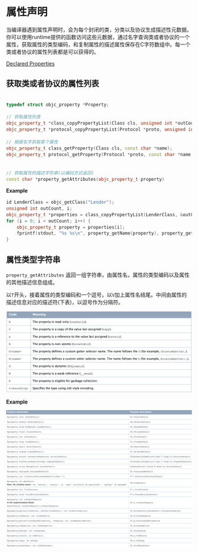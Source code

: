 # 属性声明

当编译器遇到属性声明时，会为每个封闭的类，分类以及协议生成描述性元数据。你可以使用runtime提供的函数访问这些元数据，通过名字查询类或者协议的一个属性，获取属性的类型编码，和复制属性的描述属性保存在C字符数组中。每一个类或者协议的属性列表都是可以获得的。

[Declared Properties](https://developer.apple.com/library/archive/documentation/Cocoa/Conceptual/ObjCRuntimeGuide/Articles/ocrtPropertyIntrospection.html#//apple_ref/doc/uid/TP40008048-CH101-SW6)

## 获取类或者协议的属性列表

```c++ 

typedef struct objc_property *Property;

// 获取属性列表
objc_property_t *class_copyPropertyList(Class cls, unsigned int *outCount);
objc_property_t *protocol_copyPropertyList(Protocol *proto, unsigned int *outCount);

// 根据名字获取某个属性
objc_property_t class_getProperty(Class cls, const char *name);
objc_property_t protocol_getProperty(Protocol *proto, const char *name, BOOL isRequiredProperty, BOOL isInstanceProperty);


// 获取属性的描述字符串(以编码方式返回)
const char *property_getAttributes(objc_property_t property)

```

**Example**

```c++
id LenderClass = objc_getClass("Lender");
unsigned int outCount, i;
objc_property_t *properties = class_copyPropertyList(LenderClass, &outCount);
for (i = 0; i < outCount; i++) {
    objc_property_t property = properties[i];
    fprintf(stdout, "%s %s\n", property_getName(property), property_getAttributes(property));
}

```

## 属性类型字符串

`property_getAttributes` 返回一组字符串，由属性名，属性的类型编码以及属性的其他描述信息组成。

以`T`开头，接着属性的类型编码和一个逗号，以`V`加上属性名结尾。中间由属性的描述信息对应的描述符(下表)，以逗号作为分隔符。


![](https://github.com/existorlive/existorlivepic/raw/master/%E6%88%AA%E5%B1%8F2021-04-26%20%E4%B8%8B%E5%8D%8810.55.45.png)

**Example**

![](https://github.com/existorlive/existorlivepic/raw/master/20210426230845.png)

